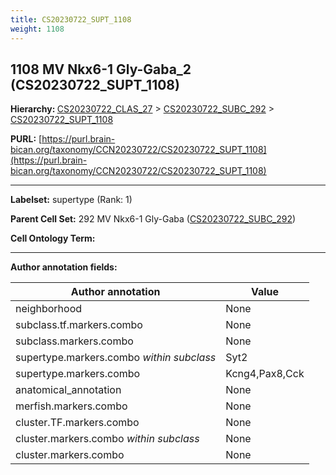 ```yaml
---
title: CS20230722_SUPT_1108
weight: 1108
---
```

## 1108 MV Nkx6-1 Gly-Gaba_2 (CS20230722_SUPT_1108)
<b>Hierarchy: </b>
[CS20230722_CLAS_27](../CS20230722_CLAS_27) >
[CS20230722_SUBC_292](../CS20230722_SUBC_292) >
[CS20230722_SUPT_1108](../CS20230722_SUPT_1108)

**PURL:** [https://purl.brain-bican.org/taxonomy/CCN20230722/CS20230722_SUPT_1108](https://purl.brain-bican.org/taxonomy/CCN20230722/CS20230722_SUPT_1108)

---


**Labelset:** supertype (Rank: 1)

**Parent Cell Set:** 292 MV Nkx6-1 Gly-Gaba ([CS20230722_SUBC_292](../CS20230722_SUBC_292))



**Cell Ontology Term:** 

[MARKER GENES.]: #


---

[TRANSFERRED ANNOTATIONS.]: #


[AUTHOR ANNOTATION FIELDS.]: #


**Author annotation fields:**

| Author annotation | Value |
|-------------------|-------|
|neighborhood|None|
|subclass.tf.markers.combo|None|
|subclass.markers.combo|None|
|supertype.markers.combo _within subclass_|Syt2|
|supertype.markers.combo|Kcng4,Pax8,Cck|
|anatomical_annotation|None|
|merfish.markers.combo|None|
|cluster.TF.markers.combo|None|
|cluster.markers.combo _within subclass_|None|
|cluster.markers.combo|None|
